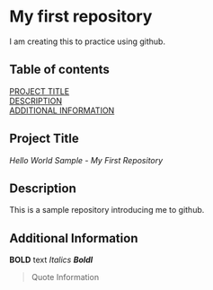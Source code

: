 # My first repository
I am creating this to practice using github. 

## Table of contents

[PROJECT TITLE](#Project-Title)  
[DESCRIPTION](#Description)  
[ADDITIONAL INFORMATION](#Additional-Information)  

## Project Title
*Hello World Sample - My First Repository*

## Description
This is a sample repository introducing me to github.

## Additional Information

**BOLD** text
*Italics*
***BoldI***
> Quote Information

